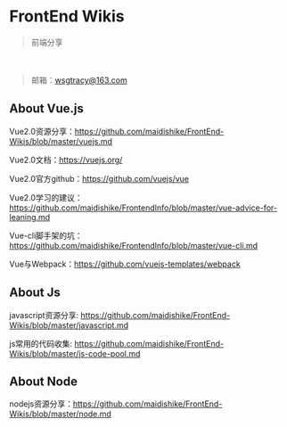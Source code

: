 # FrontEnd Wikis
> 前端分享

　
> 邮箱：wsgtracy@163.com

## About Vue.js

Vue2.0资源分享：https://github.com/maidishike/FrontEnd-Wikis/blob/master/vuejs.md

Vue2.0文档：https://vuejs.org/

Vue2.0官方github：https://github.com/vuejs/vue

Vue2.0学习的建议：https://github.com/maidishike/FrontendInfo/blob/master/vue-advice-for-leaning.md

Vue-cli脚手架的坑：https://github.com/maidishike/FrontendInfo/blob/master/vue-cli.md

Vue与Webpack：https://github.com/vuejs-templates/webpack

## About Js

javascript资源分享: https://github.com/maidishike/FrontEnd-Wikis/blob/master/javascript.md

js常用的代码收集: https://github.com/maidishike/FrontEnd-Wikis/blob/master/js-code-pool.md

## About Node

nodejs资源分享：https://github.com/maidishike/FrontEnd-Wikis/blob/master/node.md
